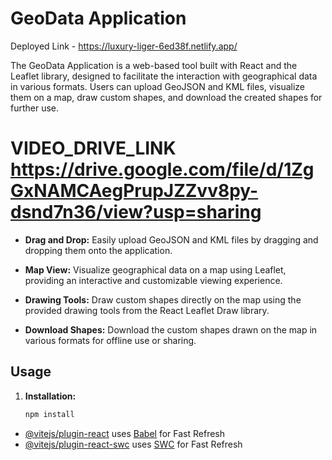 # GeoData Application   
Deployed Link - https://luxury-liger-6ed38f.netlify.app/

The GeoData Application is a web-based tool built with React and the Leaflet library, designed to facilitate the interaction with geographical data in various formats. Users can upload GeoJSON and KML files, visualize them on a map, draw custom shapes, and download the created shapes for further use.
# VIDEO_DRIVE_LINK https://drive.google.com/file/d/1ZgGxNAMCAegPrupJZZvv8py-dsnd7n36/view?usp=sharing
- **Drag and Drop:** Easily upload GeoJSON and KML files by dragging and dropping them onto the application.
  
- **Map View:** Visualize geographical data on a map using Leaflet, providing an interactive and customizable viewing experience.
  
- **Drawing Tools:** Draw custom shapes directly on the map using the provided drawing tools from the React Leaflet Draw library.

- **Download Shapes:** Download the custom shapes drawn on the map in various formats for offline use or sharing.

## Usage

1. **Installation:**
   
   ```bash
   npm install


- [@vitejs/plugin-react](https://github.com/vitejs/vite-plugin-react/blob/main/packages/plugin-react/README.md) uses [Babel](https://babeljs.io/) for Fast Refresh
- [@vitejs/plugin-react-swc](https://github.com/vitejs/vite-plugin-react-swc) uses [SWC](https://swc.rs/) for Fast Refresh

